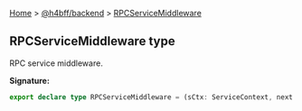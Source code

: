[Home](/) &gt; [@h4bff/backend](../backend.md) &gt; [RPCServiceMiddleware](RPCServiceMiddleware.md)

## RPCServiceMiddleware type

RPC service middleware.

<b>Signature:</b>

```typescript
export declare type RPCServiceMiddleware = (sCtx: ServiceContext, next: () => PromiseLike<void>) => PromiseLike<void>;
```
